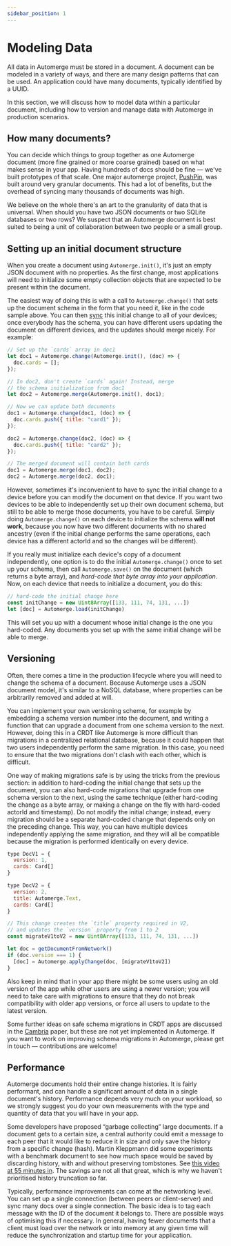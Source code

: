 ```yaml
---
sidebar_position: 1
---
```


# Modeling Data

All data in Automerge must be stored in a document. A document can be modeled in a variety of ways, and there are many design patterns that can be used. An application could have many documents, typically identified by a UUID.

In this section, we will discuss how to model data within a particular document, including how to version and manage data with Automerge in production scenarios.

## How many documents?

You can decide which things to group together as one Automerge document (more fine grained or more coarse grained) based on what makes sense in your app. Having hundreds of docs should be fine — we've built prototypes of that scale. One major automerge project, [PushPin](https://github.com/automerge/pushpin), was built around very granular documents. This had a lot of benefits, but the overhead of syncing many thousands of documents was high.

We believe on the whole there's an art to the granularity of data that is universal. When should you have two JSON documents or two SQLite databases or two rows? We suspect that an Automerge document is best suited to being a unit of collaboration between two people or a small group.

## Setting up an initial document structure

When you create a document using `Automerge.init()`, it's just an empty JSON document with no properties. As the first change, most applications will need to initialize some empty collection objects that are expected to be present within the document.

The easiest way of doing this is with a call to `Automerge.change()` that sets up the document schema in the form that you need it, like in the code sample above. You can then [sync](/docs/cookbook/real-time/) this initial change to all of your devices; once everybody has the schema, you can have different users updating the document on different devices, and the updates should merge nicely. For example:

```js
// Set up the `cards` array in doc1
let doc1 = Automerge.change(Automerge.init(), (doc) => {
  doc.cards = [];
});

// In doc2, don't create `cards` again! Instead, merge
// the schema initialization from doc1
let doc2 = Automerge.merge(Automerge.init(), doc1);

// Now we can update both documents
doc1 = Automerge.change(doc1, (doc) => {
  doc.cards.push({ title: "card1" });
});

doc2 = Automerge.change(doc2, (doc) => {
  doc.cards.push({ title: "card2" });
});

// The merged document will contain both cards
doc1 = Automerge.merge(doc1, doc2);
doc2 = Automerge.merge(doc2, doc1);
```

However, sometimes it's inconvenient to have to sync the initial change to a device before you can modify the document on that device. If you want two devices to be able to independently set up their own document schema, but still to be able to merge those documents, you have to be careful. Simply doing `Automerge.change()` on each device to initialize the schema **will not work**, because you now have two different documents with no shared ancestry (even if the initial change performs the same operations, each device has a different actorId and so the changes will be different).

If you really must initialize each device's copy of a document independently, one option is to do the initial `Automerge.change()` once to set up your schema, then call `Automerge.save()` on the document (which returns a byte array), and _hard-code that byte array into your application_. Now, on each device that needs to initialize a document, you do this:

```js
// hard-code the initial change here
const initChange = new Uint8Array([133, 111, 74, 131, ...])
let [doc] = Automerge.load(initChange)
```

This will set you up with a document whose initial change is the one you hard-coded. Any documents you set up with the same initial change will be able to merge.

## Versioning

Often, there comes a time in the production lifecycle where you will need to change the schema of a document. Because Automerge uses a JSON document model, it's similar to a NoSQL database, where properties can be arbitrarily removed and added at will.

You can implement your own versioning scheme, for example by embedding a schema version number into the document, and writing a function that can upgrade a document from one schema version to the next. However, doing this in a CRDT like Automerge is more difficult than migrations in a centralized relational database, because it could happen that two users independently perform the same migration. In this case, you need to ensure that the two migrations don't clash with each other, which is difficult.

One way of making migrations safe is by using the tricks from the previous section: in addition to hard-coding the initial change that sets up the document, you can also hard-code migrations that upgrade from one schema version to the next, using the same technique (either hard-coding the change as a byte array, or making a change on the fly with hard-coded actorId and timestamp). Do not modify the initial change; instead, every migration should be a separate hard-coded change that depends only on the preceding change. This way, you can have multiple devices independently applying the same migration, and they will all be compatible because the migration is performed identically on every device.

```js
type DocV1 = {
  version: 1,
  cards: Card[]
}

type DocV2 = {
  version: 2,
  title: Automerge.Text,
  cards: Card[]
}

// This change creates the `title` property required in V2,
// and updates the `version` property from 1 to 2
const migrateV1toV2 = new Uint8Array([133, 111, 74, 131, ...])

let doc = getDocumentFromNetwork()
if (doc.version === 1) {
  [doc] = Automerge.applyChange(doc, [migrateV1toV2])
}
```

Also keep in mind that in your app there might be some users using an old version of the app while other users are using a newer version; you will need to take care with migrations to ensure that they do not break compatibility with older app versions, or force all users to update to the latest version.

Some further ideas on safe schema migrations in CRDT apps are discussed in the [Cambria](https://www.inkandswitch.com/cambria) paper, but these are not yet implemented in Automerge. If you want to work on improving schema migrations in Automerge, please get in touch — contributions are welcome!

## Performance

Automerge documents hold their entire change histories. It is fairly performant, and can handle a significant amount of data in a single document's history. Performance depends very much on your workload, so we strongly suggest you do your own measurements with the type and quantity of data that you will have in your app.

Some developers have proposed “garbage collecting” large documents. If a document gets to a certain size, a central authority could emit a message to each peer that it would like to reduce it in size and only save the history from a specific change (hash). Martin Kleppmann did some experiments with a benchmark document to see how much space would be saved by discarding history, with and without preserving tombstones. See [this video at 55 minutes in](https://youtu.be/x7drE24geUw?t=3289). The savings are not all that great, which is why we haven't prioritised history truncation so far.

Typically, performance improvements can come at the networking level. You can set up a single connection (between peers or client-server) and sync many docs over a single connection. The basic idea is to tag each message with the ID of the document it belongs to. There are possible ways of optimising this if necessary. In general, having fewer documents that a client must load over the network or into memory at any given time will reduce the synchronization and startup time for your application.
